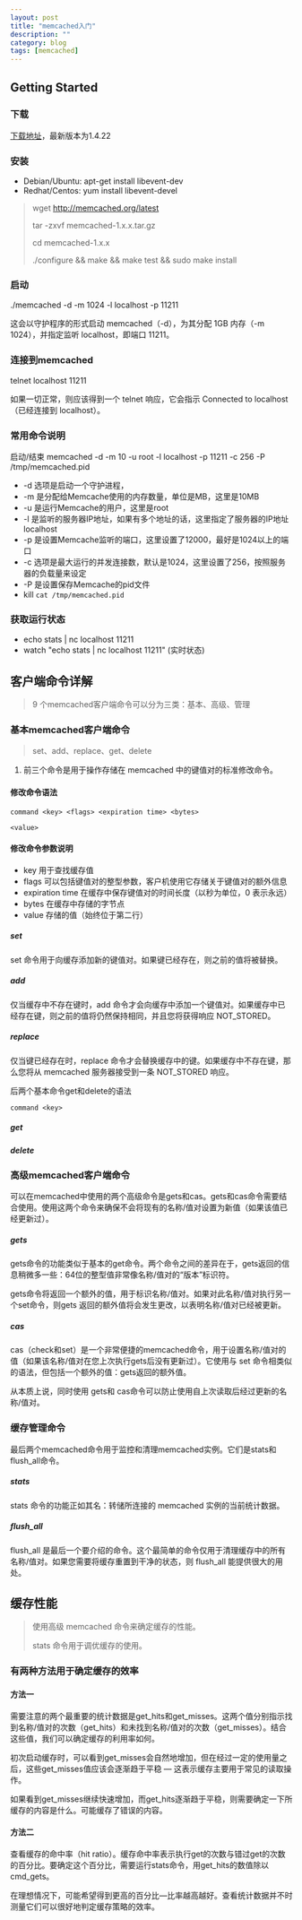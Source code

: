 ```yaml
---
layout: post
title: "memcached入门"
description: ""
category: blog
tags: [memcached]
---
```


## Getting Started

### 下载

 [下载地址](http://memcached.org/downloads)，最新版本为1.4.22

### 安装

- Debian/Ubuntu: apt-get install libevent-dev
- Redhat/Centos: yum install libevent-devel

>  wget http://memcached.org/latest
>
>  tar -zxvf memcached-1.x.x.tar.gz
>
>  cd memcached-1.x.x
>
>  ./configure && make && make test && sudo make install

### 启动
./memcached -d -m 1024 -l localhost -p 11211

这会以守护程序的形式启动 memcached（-d），为其分配 1GB 内存（-m 1024），并指定监听 localhost，即端口 11211。

### 连接到memcached
telnet localhost 11211

如果一切正常，则应该得到一个 telnet 响应，它会指示 Connected to localhost（已经连接到 localhost）。

### 常用命令说明
启动/结束
memcached -d -m 10 -u root -l localhost -p 11211 -c 256 -P /tmp/memcached.pid

- -d 选项是启动一个守护进程，
- -m 是分配给Memcache使用的内存数量，单位是MB，这里是10MB
- -u 是运行Memcache的用户，这里是root
- -l 是监听的服务器IP地址，如果有多个地址的话，这里指定了服务器的IP地址localhost
- -p 是设置Memcache监听的端口，这里设置了12000，最好是1024以上的端口
- -c 选项是最大运行的并发连接数，默认是1024，这里设置了256，按照服务器的负载量来设定
- -P 是设置保存Memcache的pid文件
- kill `cat /tmp/memcached.pid`

### 获取运行状态
- echo stats | nc localhost 11211
- watch "echo stats | nc localhost 11211" (实时状态)

## 客户端命令详解


> 9 个memcached客户端命令可以分为三类：基本、高级、管理

### 基本memcached客户端命令


> set、add、replace、get、delete



1. 前三个命令是用于操作存储在 memcached 中的键值对的标准修改命令。

#### 修改命令语法
`command <key> <flags> <expiration time> <bytes>`

`<value>`

#### 修改命令参数说明

- key 用于查找缓存值
- flags 可以包括键值对的整型参数，客户机使用它存储关于键值对的额外信息
- expiration time 在缓存中保存键值对的时间长度（以秒为单位，0 表示永远）
- bytes 在缓存中存储的字节点
- value 存储的值（始终位于第二行）

##### set

set 命令用于向缓存添加新的键值对。如果键已经存在，则之前的值将被替换。

##### add

仅当缓存中不存在键时，add 命令才会向缓存中添加一个键值对。如果缓存中已经存在键，则之前的值将仍然保持相同，并且您将获得响应 NOT_STORED。

##### replace

仅当键已经存在时，replace 命令才会替换缓存中的键。如果缓存中不存在键，那么您将从 memcached 服务器接受到一条 NOT_STORED 响应。


后两个基本命令get和delete的语法

`command <key>`

##### get

##### delete

### 高级memcached客户端命令

可以在memcached中使用的两个高级命令是gets和cas。gets和cas命令需要结合使用。使用这两个命令来确保不会将现有的名称/值对设置为新值（如果该值已经更新过）。

##### gets

gets命令的功能类似于基本的get命令。两个命令之间的差异在于，gets返回的信息稍微多一些：64位的整型值非常像名称/值对的“版本”标识符。

gets命令将返回一个额外的值，用于标识名称/值对。如果对此名称/值对执行另一个set命令，则gets 返回的额外值将会发生更改，以表明名称/值对已经被更新。

##### cas

cas（check和set）是一个非常便捷的memcached命令，用于设置名称/值对的值（如果该名称/值对在您上次执行gets后没有更新过）。它使用与 set 命令相类似的语法，但包括一个额外的值：gets返回的额外值。

从本质上说，同时使用 gets和 cas命令可以防止使用自上次读取后经过更新的名称/值对。

### 缓存管理命令
最后两个memcached命令用于监控和清理memcached实例。它们是stats和flush_all命令。

##### stats

stats 命令的功能正如其名：转储所连接的 memcached 实例的当前统计数据。

##### flush_all

flush_all 是最后一个要介绍的命令。这个最简单的命令仅用于清理缓存中的所有名称/值对。如果您需要将缓存重置到干净的状态，则 flush_all 能提供很大的用处。


## 缓存性能
> 使用高级 memcached 命令来确定缓存的性能。
>
>stats 命令用于调优缓存的使用。

### 有两种方法用于确定缓存的效率

#### 方法一

需要注意的两个最重要的统计数据是get_hits和get_misses。这两个值分别指示找到名称/值对的次数（get_hits）和未找到名称/值对的次数（get_misses）。结合这些值，我们可以确定缓存的利用率如何。

初次启动缓存时，可以看到get_misses会自然地增加，但在经过一定的使用量之后，这些get_misses值应该会逐渐趋于平稳 — 这表示缓存主要用于常见的读取操作。

如果看到get_misses继续快速增加，而get_hits逐渐趋于平稳，则需要确定一下所缓存的内容是什么。可能缓存了错误的内容。

#### 方法二

查看缓存的命中率（hit ratio）。缓存命中率表示执行get的次数与错过get的次数的百分比。要确定这个百分比，需要运行stats命令，用get_hits的数值除以cmd_gets。

在理想情况下，可能希望得到更高的百分比—比率越高越好。查看统计数据并不时测量它们可以很好地判定缓存策略的效率。
